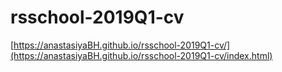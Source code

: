 # rsschool-2019Q1-cv
[https://anastasiyaBH.github.io/rsschool-2019Q1-cv/](https://anastasiyaBH.github.io/rsschool-2019Q1-cv/index.html)
